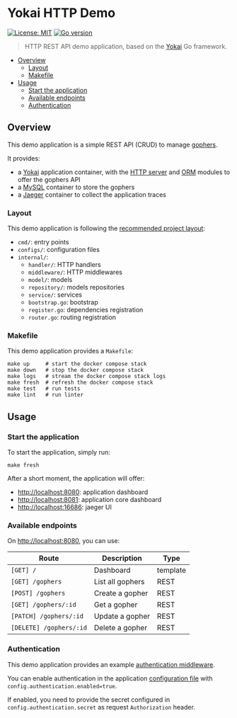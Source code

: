 # Yokai HTTP Demo

[![License: MIT](https://img.shields.io/badge/License-MIT-blue.svg)](https://opensource.org/licenses/MIT)
[![Go version](https://img.shields.io/badge/Go-1.22-blue)](https://go.dev/)

> HTTP REST API demo application, based on
> the [Yokai](https://github.com/ankorstore/yokai) Go framework.

<!-- TOC -->
* [Overview](#overview)
  * [Layout](#layout)
  * [Makefile](#makefile)
* [Usage](#usage)
  * [Start the application](#start-the-application)
  * [Available endpoints](#available-endpoints)
  * [Authentication](#authentication)
<!-- TOC -->

## Overview

This demo application is a simple REST API (CRUD) to manage [gophers](https://go.dev/blog/gopher).

It provides:

- a [Yokai](https://github.com/ankorstore/yokai) application container, with the [HTTP server](https://ankorstore.github.io/yokai/modules/fxhttpserver/) and [ORM](https://ankorstore.github.io/yokai/modules/fxorm/) modules to offer the gophers API
- a [MySQL](https://www.mysql.com/) container to store the gophers
- a [Jaeger](https://www.jaegertracing.io/) container to collect the application traces

### Layout

This demo application is following the [recommended project layout](https://go.dev/doc/modules/layout):

- `cmd/`: entry points
- `configs/`: configuration files
- `internal/`:
  - `handler/`: HTTP handlers
  - `middleware/`: HTTP middlewares
  - `model/`: models
  - `repository/`: models repositories
  - `service/`: services
  - `bootstrap.go`: bootstrap
  - `register.go`: dependencies registration
  - `router.go`: routing registration

### Makefile

This demo application provides a `Makefile`:

```
make up     # start the docker compose stack
make down   # stop the docker compose stack
make logs   # stream the docker compose stack logs
make fresh  # refresh the docker compose stack
make test   # run tests
make lint   # run linter
```

## Usage

### Start the application

To start the application, simply run:

```shell
make fresh
```

After a short moment, the application will offer:

- [http://localhost:8080](http://localhost:8080): application dashboard
- [http://localhost:8081](http://localhost:8081): application core dashboard
- [http://localhost:16686](http://localhost:16686): jaeger UI

### Available endpoints

On [http://localhost:8080](http://localhost:8080), you can use:

| Route                   | Description      | Type     |
|-------------------------|------------------|----------|
| `[GET] /`               | Dashboard        | template |
| `[GET] /gophers`        | List all gophers | REST     |
| `[POST] /gophers`       | Create a gopher  | REST     |
| `[GET] /gophers/:id`    | Get a gopher     | REST     |
| `[PATCH] /gophers/:id`  | Update a gopher  | REST     |
| `[DELETE] /gophers/:id` | Delete a gopher  | REST     |

### Authentication

This demo application provides an example [authentication middleware](internal/middleware/authentication.go).

You can enable authentication in the application [configuration file](configs/config.yaml) with `config.authentication.enabled=true`.

If enabled, you need to provide the secret configured in `config.authentication.secret` as request `Authorization` header.
